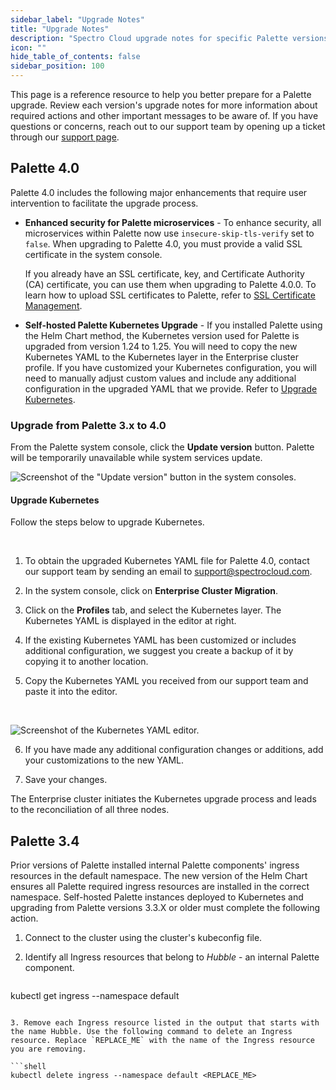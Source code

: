 ```yaml
---
sidebar_label: "Upgrade Notes"
title: "Upgrade Notes"
description: "Spectro Cloud upgrade notes for specific Palette versions."
icon: ""
hide_table_of_contents: false
sidebar_position: 100
---
```


This page is a reference resource to help you better prepare for a Palette upgrade. Review each version's upgrade notes for more information about required actions and other important messages to be aware of. If you have questions or concerns, reach out to our support team by opening up a ticket through our [support page](http://support.spectrocloud.io/).

## Palette 4.0

Palette 4.0 includes the following major enhancements that require user intervention to facilitate the upgrade process. 

- **Enhanced security for Palette microservices** - To enhance security, all microservices within Palette now use `insecure-skip-tls-verify` set to `false`. When upgrading to Palette 4.0, you must provide a valid SSL certificate in the system console. 

  If you already have an SSL certificate, key, and Certificate Authority (CA) certificate, you can use them when upgrading to Palette 4.0.0. To learn how to upload SSL certificates to Palette, refer to [SSL Certificate Management](ssl-certificate-management.md).


- **Self-hosted Palette Kubernetes Upgrade** - If you installed Palette using the Helm Chart method, the Kubernetes version used for Palette is upgraded from version 1.24 to 1.25. You will need to copy the new Kubernetes YAML to the Kubernetes layer in the Enterprise cluster profile. If you have customized your Kubernetes configuration, you will need to manually adjust custom values and include any additional configuration in the upgraded YAML that we provide. Refer to [Upgrade Kubernetes](upgrade.md#upgrade-kubernetes).

### Upgrade from Palette 3.x to 4.0

From the Palette system console, click the **Update version** button. Palette will be temporarily unavailable while system services update.

![Screenshot of the "Update version" button in the system consoles.](/enterprise-version_sys-console-update-palette-version.png)

#### Upgrade Kubernetes

Follow the steps below to upgrade Kubernetes.

<br />

1. To obtain the upgraded Kubernetes YAML file for Palette 4.0, contact our support team by sending an email to support@spectrocloud.com.


2. In the system console, click on **Enterprise Cluster Migration**.


3. Click on the **Profiles** tab, and select the Kubernetes layer. The Kubernetes YAML is displayed in the editor at right.


4. If the existing Kubernetes YAML has been customized or includes additional configuration, we suggest you create a backup of it by copying it to another location. 


5. Copy the Kubernetes YAML you received from our support team and paste it into the editor.

  <br />

  ![Screenshot of the Kubernetes YAML editor.](/enterprise-version_upgrade_ec-cluster-profile.png)


6. If you have made any additional configuration changes or additions, add your customizations to the new YAML.


7. Save your changes.

The Enterprise cluster initiates the Kubernetes upgrade process and leads to the reconciliation of all three nodes.


## Palette 3.4

Prior versions of Palette installed internal Palette components' ingress resources in the default namespace. The new version of the Helm Chart ensures all Palette required ingress resources are installed in the correct namespace. Self-hosted Palette instances deployed to Kubernetes and upgrading from Palette versions 3.3.X or older must complete the following action.


1. Connect to the cluster using the cluster's kubeconfig file.



2. Identify all Ingress resources that belong to *Hubble* - an internal Palette component.

 	```shell
  kubectl get ingress --namespace default
  ```

3. Remove each Ingress resource listed in the output that starts with the name Hubble. Use the following command to delete an Ingress resource. Replace `REPLACE_ME` with the name of the Ingress resource you are removing.

  ```shell
  kubectl delete ingress --namespace default <REPLACE_ME>
  ```